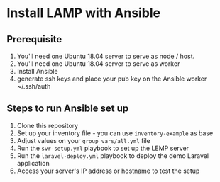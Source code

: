 # Install LAMP with Ansible


## Prerequisite

1. You'll need one Ubuntu 18.04 server to serve as node / host.
1. You'll need one Ubuntu 18.04 server to serve as worker
2. Install Ansible
3. generate ssh keys and place your pub key on the Ansible worker ~/.ssh/auth 



## Steps to run Ansible set up

1. Clone this repository
2. Set up your inventory file - you can use `inventory-example` as base
3. Adjust values on your `group_vars/all.yml` file
4. Run the `svr-setup.yml` playbook to set up the LEMP server
5. Run the `laravel-deploy.yml` playbook to deploy the demo Laravel application
6. Access your server's IP address or hostname to test the setup